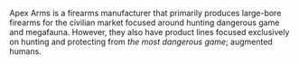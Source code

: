 Apex Arms is a firearms manufacturer that primarily produces large-bore firearms for the civilian market focused around hunting dangerous game and megafauna. However, they also have product lines focused exclusively on hunting and protecting from *the most dangerous game*; augmented humans.